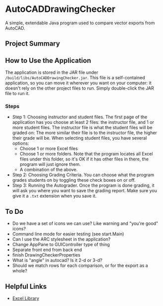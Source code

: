 # AutoCADDrawingChecker
A simple, extendable Java program used to compare vector exports from AutoCAD.

## Project Summary

## How to Use the Application
The application is stored in the JAR file under ```/build/libs/AutoCADDrawingChecker.jar```.
This file is a self-contained application, so you can move it wherever you want on your computer:
it doesn't rely on the other project files to run. Simply double-click the JAR file to run it.
### Steps
* Step 1: Choosing instructor and student files. The first page of the application has you choose at least 2 files: 
the instructor file, and 1 or more student files. The instructor file is what the student files will be graded on: 
The more similar their file is to the instructor file, the higher their grade will be. When selecting student files, you have several options:
    * Choose 1 or more Excel files
    * Choose 1 or more folders. Note that the program locates all Excel files under this folder, so it's OK if it has other files in there, the program will just ignore them.
    * A combination of the above.
* Step 2: Choosing Grading Criteria. You can choose what the program grades students on by toggling these check boxes on or off.
* Step 3: Running the Autograder. Once the program is done grading, it will ask you where you want to save the grading report. 
Make sure you give it a ```.txt``` extension when you save it. 

## To Do
* Do we have a set of icons we can use? Like warning and "you're good" icons?
* Command line mode for easier testing (see start.Main)
* Can I use the ARC stylesheet in the application?
* Change AppPane to GUIController type of thing
* Separate front end from back end
* finish DrawingCheckerProperties
* What is "angle" in autocad? Is it 2-d or 3-d?
* Should we match rows for each comparison, or for the export as a whole?

## Helpful Links
* [Excel Library](https://poi.apache.org/apidocs/4.1/)
